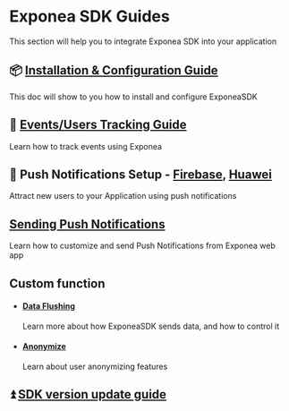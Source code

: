

# Exponea SDK Guides
This section will help you to integrate Exponea SDK into your application

 ##  📦 [Installation & Configuration Guide](./INSTALL.md)
 This doc will show to you how to install and configure ExponeaSDK
 ## 📝 [Events/Users Tracking Guide](./TRACKING.md)
Learn how to track events using Exponea

## 📣 Push Notifications Setup - [Firebase](./PUSH_QUICKSTART_FIREBASE.md), [Huawei](./PUSH_QUICKSTART_HUAWEI.md)
 Attract new users to your Application using push notifications

## [Sending Push Notifications](./PUSH_SEND.md)
  Learn how to customize and send Push Notifications from Exponea web app

 ## Custom function

* #### [Data Flushing](../Documentation/FLUSH.md)
  Learn more about how ExponeaSDK sends data, and how to control it

* #### [Anonymize](../Documentation/ANONYMIZE.md)
  Learn about user anonymizing features

## ⏫ [SDK version update guide](./VERSION_UPDATE.md)